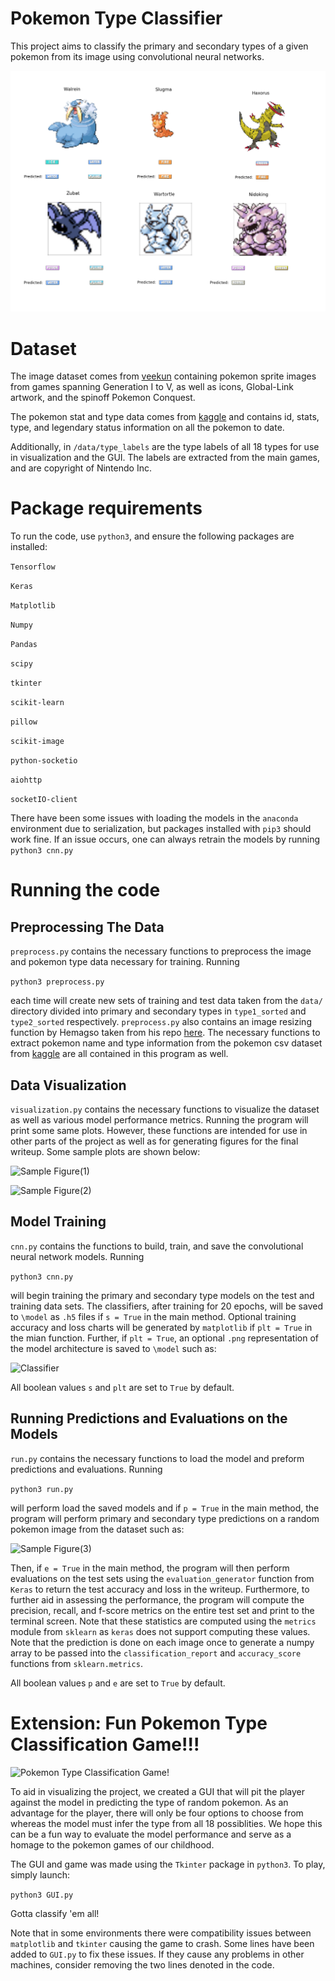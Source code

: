 # Pokemon Type Classifier
This project aims to classify the primary and secondary types of a given pokemon from its image using convolutional neural networks.

![Pokemon!](/figures/preds.png)

# Dataset
The image dataset comes from [veekun](https://veekun.com/dex/downloads) containing pokemon sprite images from games spanning Generation I to V, as well as icons, Global-Link artwork, and the spinoff Pokemon Conquest.

The pokemon stat and type data comes from [kaggle](https://www.kaggle.com/abcsds/pokemon) and contains id, stats, type, and legendary status information on all the pokemon to date.

Additionally, in `/data/type_labels` are the type labels of all 18 types for use in visualization and the GUI. The labels are extracted from the main games, and are copyright of Nintendo Inc.

# Package requirements
To run the code, use `python3`, and ensure the following packages are installed:

`Tensorflow`

`Keras`

`Matplotlib`

`Numpy`

`Pandas`

`scipy`

`tkinter`

`scikit-learn`

`pillow`

`scikit-image`

`python-socketio`

`aiohttp`

`socketIO-client`

There have been some issues with loading the models in the `anaconda` environment due to serialization, but packages installed with `pip3` should work fine. If an issue occurs, one can always retrain the models by running ``` python3 cnn.py ```

# Running the code
## Preprocessing The Data
`preprocess.py` contains the necessary functions to preprocess the image and pokemon type data necessary for training. Running 

 ```python3 preprocess.py```

each time will create new sets of training and test data taken from the `data/` directory divided into primary and secondary types in `type1_sorted` and `type2_sorted` respectively. `preprocess.py` also contains an image resizing function by Hemagso taken from his repo [here](https://github.com/hemagso/neuralmon/blob/master/utility/preprocessing.py). The necessary functions to extract pokemon name and type information from the pokemon csv dataset from [kaggle](https://www.kaggle.com/abcsds/pokemon) are all contained in this program as well.
 
 ## Data Visualization
 `visualization.py` contains the necessary functions to visualize the dataset as well as various model performance metrics. Running the program will print some same plots. However, these functions are intended for use in other parts of the project as well as for generating figures for the final writeup. Some sample plots are shown below:
 
![Sample Figure(1)](/figures/Mewtwo.png)

![Sample Figure(2)](/figures/conquest.png)

 ## Model Training
 `cnn.py` contains the functions to build, train, and save the convolutional neural network models. Running 
 
 ```python3 cnn.py```
 
 will begin training the primary and secondary type models on the test and training data sets. The classifiers, after training for 20 epochs, will be saved to `\model` as `.h5` files if `s = True` in the main method. Optional training accuracy and loss charts will be generated by `matplotlib` if `plt = True` in the mian function. Further, if `plt = True`, an optional `.png` representation of the model architecture is saved to `\model` such as:
 
 ![Classifier](/model/classifier1.png)
 
 All boolean values `s` and `plt` are set to `True` by default.
 
 ## Running Predictions and Evaluations on the Models
 `run.py` contains the necessary functions to load the model and preform predictions and evaluations. Running
 
 ```python3 run.py```
 
 will perform load the saved models and if `p = True` in the main method, the program will perform primary and secondary type predictions on a random pokemon image from the dataset such as:
 
 ![Sample Figure(3)](/figures/pred5.png)

Then, if `e = True` in the main method, the program will then perform evaluations on the test sets using the `evaluation_generator` function from `Keras` to return the test accuracy and loss in the writeup. Furthermore, to further aid in assessing the performance, the program will compute the precision, recall, and f-score metrics on the entire test set and print to the terminal screen. Note that these statistics are computed using the `metrics` module from `sklearn` as `keras` does not support computing these values. Note that the prediction is done on each image once to generate a numpy array to be passed into the `classification_report` and `accuracy_score` functions from `sklearn.metrics`.

All boolean values `p` and `e` are set to `True` by default.

# Extension: Fun Pokemon Type Classification Game!!!
![Pokemon Type Classification Game!](/figures/GUI.png)

To aid in visualizing the project, we created a GUI that will pit the player against the model in predicting the type of random pokemon. As an advantage for the player, there will only be four options to choose from whereas the model must infer the type from all 18 possiblities. We hope this can be a fun way to evaluate the model performance and serve as a homage to the pokemon games of our childhood.

The GUI and game was made using the `Tkinter` package in `python3`. To play, simply launch:

```python3 GUI.py```

Gotta classify 'em all!

Note that in some environments there were compatibility issues between `matplotlib` and `tkinter` causing the game to crash. Some lines have been added to `GUI.py` to fix these issues. If they cause any problems in other machines, consider removing the two lines denoted in the code.
